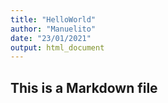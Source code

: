 ```yaml
---
title: "HelloWorld"
author: "Manuelito"
date: "23/01/2021"
output: html_document
---
```



## This is a Markdown file

